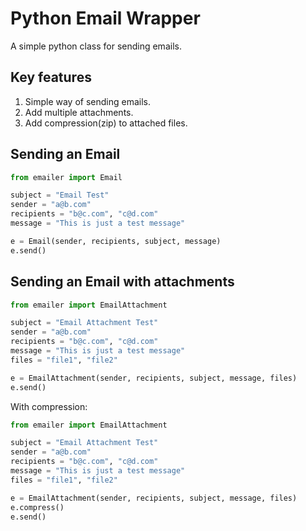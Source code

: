 # Python Email Wrapper

A simple python class for sending emails.

Key features
-------------

1. Simple way of sending emails.
2. Add multiple attachments.
2. Add compression(zip) to attached files.

Sending an Email
----------------

```python
from emailer import Email

subject = "Email Test"
sender = "a@b.com"
recipients = "b@c.com", "c@d.com"
message = "This is just a test message"

e = Email(sender, recipients, subject, message)
e.send()
```

Sending an Email with attachments
---------------------------------

```python
from emailer import EmailAttachment

subject = "Email Attachment Test"
sender = "a@b.com"
recipients = "b@c.com", "c@d.com"
message = "This is just a test message"
files = "file1", "file2"

e = EmailAttachment(sender, recipients, subject, message, files)
e.send()
```
With compression:

```python
from emailer import EmailAttachment

subject = "Email Attachment Test"
sender = "a@b.com"
recipients = "b@c.com", "c@d.com"
message = "This is just a test message"
files = "file1", "file2"

e = EmailAttachment(sender, recipients, subject, message, files)
e.compress()
e.send()
```
